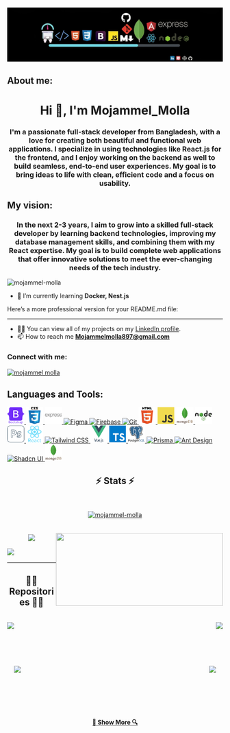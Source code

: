 ![Banner](https://github.com/Mojammel-Molla/Mojammel-Molla/blob/main/images/Sample2copy%20banner.png)

<h2 align="left">About me:</h2>
<h1 align="center">Hi 👋, I'm Mojammel_Molla</h1>
<h3 width="200" align="center">I'm a passionate full-stack developer from Bangladesh, with a love for creating both beautiful and functional web applications. I specialize in using technologies like React.js for the frontend, and I enjoy working on the backend as well to build seamless, end-to-end user experiences. My goal is to bring ideas to life with clean, efficient code and a focus on usability.</h3>

<h2 align="left">My vision:</h2>

<h3 width="200" align="center">In the next 2-3 years, I aim to grow into a skilled full-stack developer by learning backend technologies, improving my database management skills, and combining them with my React expertise. My goal is to build complete web applications that offer innovative solutions to meet the ever-changing needs of the tech industry.</h3>

<p align="left"> <img src="https://komarev.com/ghpvc/?username=mojammel-molla&label=Profile%20views&color=0e75b6&style=flat" alt="mojammel-molla" /> </p>

- 🌱 I’m currently learning **Docker, Nest.js**

Here’s a more professional version for your README.md file:

---

- 👨‍💻 You can view all of my projects on my
  [LinkedIn profile](https://www.linkedin.com/in/mojammel-molla/).
- 📫 How to reach me **Mojammelmolla897@gmail.com**

<h3 align="left">Connect with me:</h3>
<p align="left">
<a href="https://linkedin.com/in/mojammel molla" target="blank"><img align="center" src="https://raw.githubusercontent.com/rahuldkjain/github-profile-readme-generator/master/src/images/icons/Social/linked-in-alt.svg" alt="mojammel molla" height="30" width="40" /></a>
</p>

<h2 align="left">Languages and Tools:</h2>
<p align="left">
  <a href="https://getbootstrap.com" target="_blank" rel="noreferrer">
    <img src="https://raw.githubusercontent.com/devicons/devicon/master/icons/bootstrap/bootstrap-plain-wordmark.svg" alt="Bootstrap" width="40" height="40"/>
  </a>
  <a href="https://www.w3schools.com/css/" target="_blank" rel="noreferrer">
    <img src="https://raw.githubusercontent.com/devicons/devicon/master/icons/css3/css3-original-wordmark.svg" alt="CSS3" width="40" height="40"/>
  </a>
  <a href="https://expressjs.com" target="_blank" rel="noreferrer">
    <img src="https://raw.githubusercontent.com/devicons/devicon/master/icons/express/express-original-wordmark.svg" alt="Express.js" width="40" height="40"/>
  </a>
  <a href="https://www.figma.com/" target="_blank" rel="noreferrer">
    <img src="https://www.vectorlogo.zone/logos/figma/figma-icon.svg" alt="Figma" width="40" height="40"/>
  </a>
  <a href="https://firebase.google.com/" target="_blank" rel="noreferrer">
    <img src="https://www.vectorlogo.zone/logos/firebase/firebase-icon.svg" alt="Firebase" width="40" height="40"/>
  </a>
  <a href="https://git-scm.com/" target="_blank" rel="noreferrer">
    <img src="https://www.vectorlogo.zone/logos/git-scm/git-scm-icon.svg" alt="Git" width="40" height="40"/>
  </a>
  <a href="https://www.w3.org/html/" target="_blank" rel="noreferrer">
    <img src="https://raw.githubusercontent.com/devicons/devicon/master/icons/html5/html5-original-wordmark.svg" alt="HTML5" width="40" height="40"/>
  </a>
  <a href="https://developer.mozilla.org/en-US/docs/Web/JavaScript" target="_blank" rel="noreferrer">
    <img src="https://raw.githubusercontent.com/devicons/devicon/master/icons/javascript/javascript-original.svg" alt="JavaScript" width="40" height="40"/>
  </a>
  <a href="https://www.mongodb.com/" target="_blank" rel="noreferrer">
    <img src="https://raw.githubusercontent.com/devicons/devicon/master/icons/mongodb/mongodb-original-wordmark.svg" alt="MongoDB" width="40" height="40"/>
  </a>
  <a href="https://nodejs.org" target="_blank" rel="noreferrer">
    <img src="https://raw.githubusercontent.com/devicons/devicon/master/icons/nodejs/nodejs-original-wordmark.svg" alt="Node.js" width="40" height="40"/>
  </a>
  <a href="https://www.photoshop.com/en" target="_blank" rel="noreferrer">
    <img src="https://raw.githubusercontent.com/devicons/devicon/master/icons/photoshop/photoshop-line.svg" alt="Photoshop" width="40" height="40"/>
  </a>
  <a href="https://reactjs.org/" target="_blank" rel="noreferrer">
    <img src="https://raw.githubusercontent.com/devicons/devicon/master/icons/react/react-original-wordmark.svg" alt="React" width="40" height="40"/>
  </a>
  <a href="https://tailwindcss.com/" target="_blank" rel="noreferrer">
    <img src="https://www.vectorlogo.zone/logos/tailwindcss/tailwindcss-icon.svg" alt="Tailwind CSS" width="40" height="40"/>
  </a>
  <a href="https://vuejs.org/" target="_blank" rel="noreferrer">
    <img src="https://raw.githubusercontent.com/devicons/devicon/master/icons/vuejs/vuejs-original-wordmark.svg" alt="Vue.js" width="40" height="40"/>
  </a>
  <a href="https://www.typescriptlang.org/" target="_blank" rel="noreferrer">
    <img src="https://raw.githubusercontent.com/devicons/devicon/master/icons/typescript/typescript-original.svg" alt="TypeScript" width="40" height="40"/>
  </a>
  <a href="https://www.postgresql.org/" target="_blank" rel="noreferrer">
    <img src="https://raw.githubusercontent.com/devicons/devicon/master/icons/postgresql/postgresql-original-wordmark.svg" alt="PostgreSQL" width="40" height="40"/>
  </a>
  <a href="https://www.prisma.io/" target="_blank" rel="noreferrer">
    <img src="https://www.prisma.io/images/favicon-32x32.png" alt="Prisma" width="40" height="40"/>
  </a>
  <a href="https://ant.design/" target="_blank" rel="noreferrer">
    <img src="https://gw.alipayobjects.com/zos/rmsportal/KDpgvguMpGfqaHPjicRK.svg" alt="Ant Design" width="40" height="40"/>
  </a>
  <a href="https://shadcn.dev/" target="_blank" rel="noreferrer">
    <img src="https://avatars.githubusercontent.com/u/139895814?s=200&v=4" alt="Shadcn UI" width="40" height="40"/>
  </a>
  <a href="https://mongoosejs.com/" target="_blank" rel="noreferrer">
    <img src="https://raw.githubusercontent.com/devicons/devicon/master/icons/mongodb/mongodb-original-wordmark.svg" alt="Mongoose" width="40" height="40"/>
  </a>
</p>

<h2 align="center">⚡ Stats ⚡</h2>
<br>
<p align=center>
<div align=center>
 <a href="https://github.com/denvercoder1/github-readme-streak-stats" title="Go to Source">
      <img align="center" width=80% src="https://github-readme-streak-stats.herokuapp.com/?user=mojammel-molla&theme=react&border=61dafb&hide_border=true" alt="mojammel-molla" />
    </a>
  </div>
  <br><br>
  <div align=center>
    <a href="https://github.com/anuraghazra/github-readme-stats">
      <img height=170 align="center" src="https://github-readme-stats.vercel.app/api/top-langs/?username=mojammel-molla&hide=c%23,powershell,Mathematica,Ruby,Objective-C,Objective-C%2b%2b,Cuda&title_color=61dafb&text_color=ffffff&icon_color=61dafb&bg_color=20232a&langs_count=8&layout=compact&border_color=61dafb&hide_border=true&size_weight=0.5&count_weight=0.5" />
    </a>
    <a href="https://github.com/anuraghazra/github-readme-stats" title="Go to Source">
      <img align="right" height=170 width=390 src="https://github-readme-stats.vercel.app/api?username=mojammel-molla&show_icons=true&theme=react&border_color=61dafb&hide_border=true" />
    </a>
    
  </div>
  
  
  <br>

  <img src="https://github-readme-activity-graph.vercel.app/graph?username=mojammel-molla&theme=react-dark&bg_color=20232a&hide_border=true" width="100%"/>

</p>

<hr>

<h2 align="center">👨‍💻 Repositories 👨‍💻</h2>
<br>
<div width="100%" align="center">
  <a align="left" href="https://github.com/Mojammel-Molla/click-n-cart-client" title="E-commerce"><img align="left" height="115" src="https://github-readme-stats.vercel.app/api/pin/?username=mojammel-molla&repo=click-n-cart-client&theme=react&border_color=61dafb&border_radius=10"></a><a align="right" href="https://github.com/Mojammel-Molla/click-n-cart-server" title="click-n-cart-server"><img align="right" height="115" src="https://github-readme-stats.vercel.app/api/pin/?username=mojammel-molla&repo=click-n-cart-server&theme=react&border_color=61dafb&border_radius=10"></a>
</div>
<br/><br/><br/><br/><br/><br/>
<div width="100%" align="center">
  <a align="left" href="https://github.com/Mojammel-Molla/travel-junction" title="travel-junction"><img align="left" height="115" src="https://github-readme-stats.vercel.app/api/pin/?username=mojammel-molla&repo=travel-junction&theme=react&border_color=61dafb&border_radius=10"></a>
  <a align="right" href="https://github.com/Mojammel-Molla/travel-junction-server" title="travel-junction-server"><img align="right" height="115" src="https://github-readme-stats.vercel.app/api/pin/?username=mojammel-molla&repo=travel-junction-server&theme=react&border_color=61dafb&border_radius=10"></a>
</div>
<br/><br/><br/><br/><br/><br/>

<h4 align="center">
  <a href="https://github.com/mojammel-molla?tab=repositories" title="Show Repositories">🔎 Show More 🔍</a>
</h4>
